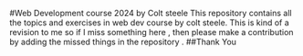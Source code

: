 #Web Development course 2024 by Colt steele
This repository contains all the topics and exercises in web dev course by colt steele.
This is kind of a revision to me so if I miss something here , then please make a contribution by adding the missed things in the repository .
##Thank You
